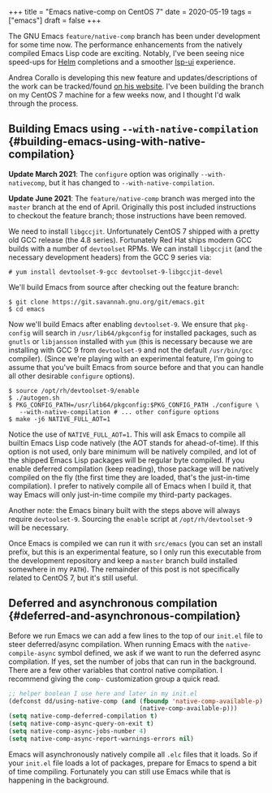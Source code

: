 +++
title = "Emacs native-comp on CentOS 7"
date = 2020-05-19
tags = ["emacs"]
draft = false
+++

The GNU Emacs `feature/native-comp` branch has been under development
for some time now. The performance enhancements from the natively
compiled Emacs Lisp code are exciting. Notably, I've been seeing nice
speed-ups for [Helm](https://emacs-helm.github.io/helm/) completions and a smoother [lsp-ui](https://emacs-lsp.github.io/lsp-ui/) experience.

Andrea Corallo is developing this new feature and updates/descriptions
of the work can be tracked/found [on his website](http://akrl.sdf.org/gccemacs.html). I've been building
the branch on my CentOS 7 machine for a few weeks now, and I thought
I'd walk through the process.


## Building Emacs using `--with-native-compilation` {#building-emacs-using-with-native-compilation}

****Update March 2021****: The `configure` option was originally
`--with-nativecomp`, but it has changed to `--with-native-compilation`.

****Update June 2021****: The `feature/native-comp` branch was merged into
the `master` branch at the end of April. Originally this post included
instructions to checkout the feature branch; those instructions have
been removed.

We need to install `libgccjit`. Unfortunately CentOS 7 shipped with a
pretty old GCC release (the 4.8 series). Fortunately Red Hat ships
modern GCC builds with a number of `devtoolset` RPMs. We can install
`libgccjit` (and the necessary development headers) from the GCC 9
series via:

```
# yum install devtoolset-9-gcc devtoolset-9-libgccjit-devel
```

We'll build Emacs from source after checking out the feature
branch:

```
$ git clone https://git.savannah.gnu.org/git/emacs.git
$ cd emacs
```

Now we'll build Emacs after enabling `devtoolset-9`. We ensure that
`pkg-config` will search in `/usr/lib64/pkgconfig` for installed
packages, such as `gnutls` or `libjansson` installed with `yum` (this
is necessary because we are installing with GCC 9 from `devtoolset-9`
and not the default `/usr/bin/gcc` compiler). (Since we're playing
with an experimental feature, I'm going to assume that you've built
Emacs from source before and that you can handle all other desirable
`configure` options).

```
$ source /opt/rh/devtoolset-9/enable
$ ./autogen.sh
$ PKG_CONFIG_PATH=/usr/lib64/pkgconfig:$PKG_CONFIG_PATH ./configure \
   --with-native-compilation # ... other configure options
$ make -j6 NATIVE_FULL_AOT=1
```

Notice the use of `NATIVE_FULL_AOT=1`. This will ask Emacs to compile
<span class="underline">all</span> builtin Emacs Lisp code natively (the AOT stands for
ahead-of-time). If this option is not used, only bare minimum will be
natively compiled, and lot of the shipped Emacs Lisp packages will be
regular byte compiled. If you enable deferred compilation (keep
reading), those package will be natively compiled on the fly (the
first time they are loaded, that's the just-in-time compilation). I
prefer to natively compile <span class="underline">all</span> of Emacs when I build it, that way
Emacs will only just-in-time compile my third-party packages.

Another note: the Emacs binary built with the steps above will always
require `devtoolset-9`. Sourcing the `enable` script at
`/opt/rh/devtoolset-9` will be necessary.

Once Emacs is compiled we can run it with `src/emacs` (you can set an
install prefix, but this is an experimental feature, so I only run
this executable from the development repository and keep a `master`
branch build installed somewhere in my `PATH`). The remainder of this
post is not specifically related to CentOS 7, but it's still useful.


## Deferred and asynchronous compilation {#deferred-and-asynchronous-compilation}

Before we run Emacs we can add a few lines to the top of our `init.el`
file to steer deferred/async compilation. When running Emacs with the
`native-compile-async` symbol defined, we ask if we want to run the
deferred async compilation. If yes, set the number of jobs that can
run in the background. There are a few other variables that control
native compilation. I recommend giving the `comp-` customization group
a quick read.

```lisp
;; helper boolean I use here and later in my init.el
(defconst dd/using-native-comp (and (fboundp 'native-comp-available-p)
                                    (native-comp-available-p)))
(setq native-comp-deferred-compilation t)
(setq native-comp-async-query-on-exit t)
(setq native-comp-async-jobs-number 4)
(setq native-comp-async-report-warnings-errors nil)
```

Emacs will asynchronously natively compile all `.elc` files that it
loads. So if your `init.el` file loads a lot of packages, prepare for
Emacs to spend a bit of time compiling. Fortunately you can still use
Emacs while that is happening in the background.
